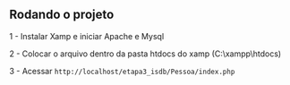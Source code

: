 ## Rodando o projeto

1 - Instalar Xamp e iniciar Apache e Mysql

2 - Colocar o arquivo dentro da pasta htdocs do xamp (C:\xampp\htdocs)

3 - Acessar ```http://localhost/etapa3_isdb/Pessoa/index.php```
